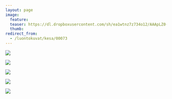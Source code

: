 ```yaml
---
layout: page
image:
  feature:
  teaser: https://dl.dropboxusercontent.com/sh/ea1wtnz7z734o12/AAApLZ0-FIJ9jI6rajpN7LI4a/luontokuvat/kes%C3%A4/3/DS20543-245px.jpg
  thumb:
redirect_from:
  - /luontokuvat/kesa/00073
---
```


[![](https://dl.dropboxusercontent.com/sh/ea1wtnz7z734o12/AABRnjomRol1_uR2uP4NIky1a/luontokuvat/kes%C3%A4/3/DS20557-800px.jpg)](https://dl.dropboxusercontent.com/sh/ea1wtnz7z734o12/AAAH-PmUiONVu4XhC3SjYTU5a/luontokuvat/kes%C3%A4/3/DS20557.jpg)

[![](https://dl.dropboxusercontent.com/sh/ea1wtnz7z734o12/AAD7S44iwMsC9iE6mIdHI4TZa/luontokuvat/kes%C3%A4/3/DS20559-800px.jpg)](https://dl.dropboxusercontent.com/sh/ea1wtnz7z734o12/AACTJPC2YAk1G_ijQWYppKBca/luontokuvat/kes%C3%A4/3/DS20559.jpg)

[![](https://dl.dropboxusercontent.com/sh/ea1wtnz7z734o12/AACuMDMaP-az1ijdOe9xj8MZa/luontokuvat/kes%C3%A4/3/DS20537-800px.jpg)](https://dl.dropboxusercontent.com/sh/ea1wtnz7z734o12/AACfTd1FQM32y1Z2m6LIN2Q4a/luontokuvat/kes%C3%A4/3/DS20537.jpg)

[![](https://dl.dropboxusercontent.com/sh/ea1wtnz7z734o12/AAAEWvlWt4TcLjXqtivpKVGva/luontokuvat/kes%C3%A4/3/DS20543-800px.jpg)](https://dl.dropboxusercontent.com/sh/ea1wtnz7z734o12/AAAP4XIFO3bUC0wINb38ZMt6a/luontokuvat/kes%C3%A4/3/DS20543.jpg)

[![](https://dl.dropboxusercontent.com/sh/ea1wtnz7z734o12/AACzcwtjya12tdeewLIq9Pvqa/luontokuvat/kes%C3%A4/3/DS20545-800px.jpg)](https://dl.dropboxusercontent.com/sh/ea1wtnz7z734o12/AADvcGKQ-Akh4JXYTwcAoW5ma/luontokuvat/kes%C3%A4/3/DS20545.jpg)
